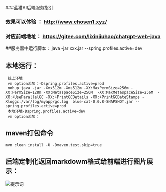  
 ###蓝猫AI后端服务指引
### 效果可以体验 ： http://www.chosen1.xyz/
### 对应前端地址： https://gitee.com/lixinjiuhao/chatgpt-web-java
 
 ##服务器中运行脚本： 
    java -jar xxx.jar --spring.profiles.active=dev
 ## 本地运行：
     线上环境
     vm option添加：-Dspring.profiles.active=prod
     nohup java -jar -Xmx512m -Xms512m -XX:MaxPermSize=256m -XX:PermSize=128m -XX:MetaspaceSize=256M  -XX:MaxMetaspaceSize=256M  -XX:+UseParallelGC -XX:+PrintGCDetails -XX:+PrintGCDateStamps -Xloggc:/var/log/myapp/gc.log  blue-cat-0.0.8-SNAPSHOT.jar --spring.profiles.active=prod 
     本地环境-Dspring.profiles.active=dev
     vm option添加：

## maven打包命令
    mvn clean install -U -Dmaven.test.skip=true

## 后端定制化返回markdowm格式给前端进行图片展示：
![提示词]("url")
